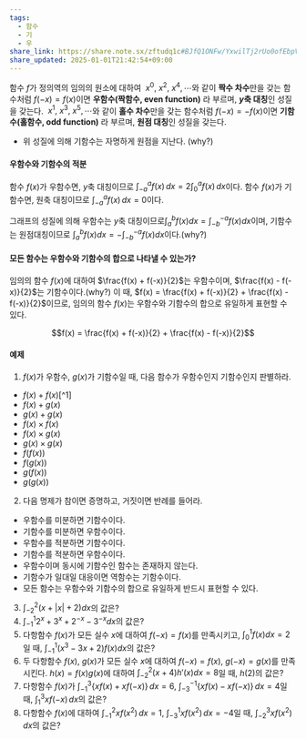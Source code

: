 ```yaml
---
tags:
  - 함수
  - 기
  - 우
share_link: https://share.note.sx/zftudq1c#BJfQ1ONFw/YxwilTj2rUo0ofEbpVE8f7gNMsBHdy+vY
share_updated: 2025-01-01T21:42:54+09:00
---
```

함수 $f$가 정의역의 임의의 원소에 대하여
 $x^0, ~x^2, ~x^4, \cdots$와 같이 **짝수 차수**만을 갖는 함수처럼 $f(-x)=f(x)$이면 **우함수(짝함수, even function)** 라 부르며, **$y$축 대칭**인 성질을 갖는다.
 $x^1, ~x^3, ~x^5, \cdots$와 같이 **홀수 차수**만을 갖는 함수처럼 $f(-x)=-f(x)$이면 **기함수(홀함수, odd function)** 라 부르며, **원점 대칭**인 성질을 갖는다.

- 위 성질에 의해 기함수는 자명하게 원점을 지난다. (why?)
#### 우함수와 기함수의 적분
함수 $f(x)$가 우함수면, $y$축 대칭이므로 $\int_{-a}^{a} f(x) \, dx = 2 \int_{0}^{a} f(x) \, dx$이다.
함수 $f(x)$가 기함수면, 원축 대칭이므로 $\int_{-a}^{a} f(x) \, dx = 0$이다.

그래프의 성질에 의해 우함수는 $y$축 대칭이므로$\int _{a} ^{b} {f(x)dx= \int _{-b} ^{-a} {f(x)dx}}$이며, 기함수는 원점대칭이므로 $\int _{a} ^{b} {f(x)dx= -\int _{-b} ^{-a} {f(x)dx}}$이다.(why?)

#### 모든 함수는 우함수와 기함수의 합으로 나타낼 수 있는가?
임의의 함수 $f(x)$에 대하여 $\frac{f(x) + f(-x)}{2}$는 우함수이며, $\frac{f(x) - f(-x)}{2}$는 기함수이다.(why?) 이 때, $f(x) = \frac{f(x) + f(-x)}{2} + \frac{f(x) - f(-x)}{2}$이므로, 임의의 함수 $f(x)$는 우함수와 기함수의 합으로 유일하게 표현할 수 있다.

$$f(x) = \frac{f(x) + f(-x)}{2} + \frac{f(x) - f(-x)}{2}$$

#### 예제

1. $f(x)$가 우함수, $g(x)$가 기함수일 때, 다음 함수가 우함수인지 기함수인지 판별하라.
- $f(x) +f(x)$[^1]
- $f(x)+g(x)$
- $g(x)+g(x)$
- $f(x) \times f(x)$
- $f(x) \times g(x)$
- $g(x) \times g(x)$
- $f(f(x))$
- $f(g(x))$
- $g(f(x))$
- $g(g(x))$

2. 다음 명제가 참이면 증명하고, 거짓이면 반례를 들어라.
- 우함수를 미분하면 기함수이다.
- 기함수를 미분하면 우함수이다.
- 우함수를 적분하면 기함수이다.
- 기함수를 적분하면 우함수이다.
- 우함수이며 동시에 기함수인 함수는 존재하지 않는다.
- 기함수가 일대일 대응이면 역함수는 기함수이다.
- 모든 함수는 우함수와 기함수의 합으로 유일하게 반드시 표현할 수 있다.

3. $\int_{-2}^{2}(x+|x|+2)dx$의 값은?
4. $\int_{-1}^{1} 2^x+3^x+2^{-x}-3^{-x}dx$의 값은?
5. 다항함수 $f(x)$가 모든 실수 $x$에 대하여 $f(-x)=f(x)$를 만족시키고, $\int_{0}^{1}f(x) dx=2$일 때, $\int_{-1}^{1} (x^3-3x+2)f(x) dx$의 값은?
6. 두 다항함수 $f(x), ~g(x)$가 모든 실수 $x$에 대하여 $f(-x)=f(x), ~g(-x)=g(x)$를 만족시킨다. $h(x)=f(x)g(x)$에 대하여 $\int_{-2}^{2}(x+4)h'(x)dx=8$일 때, $h(2)$의 값은?
7. 다항함수 $f(x)$가 $\int_{-1}^{3} \left\{ x f(x) + x f(-x) \right\} \, dx = 6, ~\int_{-3}^{-1} \left\{ x f(x) - x f(-x) \right\} \, dx = 4$일 때, $\int_{1}^{3} x f(-x) \, dx$의 값은?
8. 다항함수 $f(x)$에 대하여 $\int_{-1}^{2} x f\left(x^2\right) \, dx = 1,~\int_{-3}^{1} x f\left(x^2\right) \, dx = -4$일 때, $\int_{-2}^{3} x f\left(x^2\right) \, dx$의 값은?
